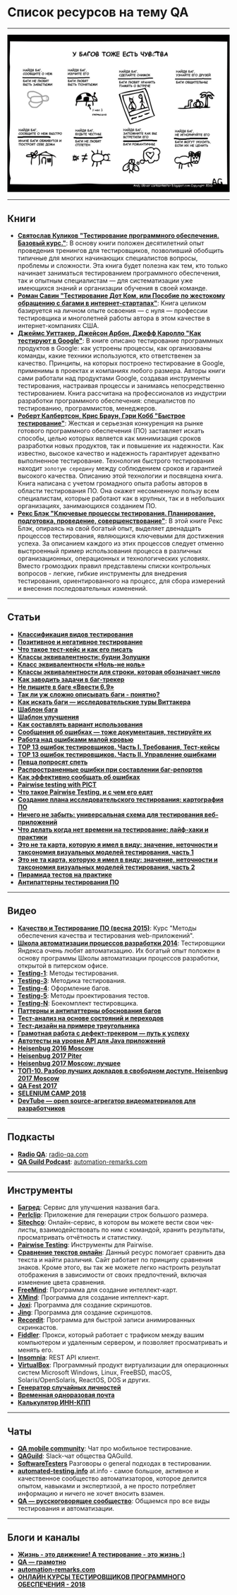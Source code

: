 # Список ресурсов на тему QA

---------------------------------------------------------

![У багов тоже есть чувства](/bugs.jpg)

---------------------------------------------------------

## Книги

+ **[Святослав Куликов "Тестирование программного обеспечения. Базовый курс."](http://svyatoslav.biz/software_testing_book_download/)**: В основу книги положен десятилетний опыт проведения тренингов для тестировщиков, позволивший обобщить типичные для многих начинающих специалистов вопросы, проблемы и сложности. Эта книга будет полезна как тем, кто только начинает заниматься тестированием программного обеспечения, так и опытным специалистам — для систематизации уже имеющихся знаний и организации обучения в своей команде.
+ **[Роман Савин "Тестирование Дот Ком, или Пособие по жестокому обращению с багами в интернет-стартапах"](https://www.ozon.ru/context/detail/id/3128208/)**: Книга целиком базируется на личном опыте освоения — с нуля — профессии тестировщика и многолетней работы автора в этом качестве в интернет-компаниях США.
+ **[Джеймс Уиттакер, Джейсон Арбон, Джефф Каролло "Как тестируют в Google"](https://mybook.ru/author/dzhejms-uittaker/kak-testiruyut-v-google/)**: В книге описано тестирование программных продуктов в Google: как устроены процессы, как организованы команды, какие техники используются, кто ответственен за качество. Принципы, на которых построено тестирование в Google, применимы в проектах и компаниях любого размера. Авторы книги сами работали над продуктами Google, создавая инструменты тестирования, настраивая процессы и занимаясь непосредственно тестированием. Книга рассчитана на профессионалов из индустрии разработки программного обеспечения: специалистов по тестированию, программистов, менеджеров.
+ **[Роберт Калбертсон, Крис Браун, Гэри Кобб "Быстрое тестирование"](https://www.ozon.ru/context/detail/id/1219909/)**: Жесткая и серьезная конкуренция на рынке готового программного обеспечения (ПО) заставляет искать способы, целью которых является как минимизация сроков разработки новых продуктов, так и повышение их надежности. Как известно, высокое качество и надежность гарантирует адекватно выполненное тестирование. Технология быстрого тестирования находит `золотую середину` между соблюдением сроков и гарантией высокого качества. Описанию этой технологии и посвящена книга. Книга написана с учетом громадного опыта работы авторов в области тестирования ПО. Она окажет несомненную пользу всем специалистам, которые работают как в крупных, так и в небольших организациях, занимающихся созданием ПО.
+ **[Рекс Блэк "Ключевые процессы тестирования. Планирование, подготовка, проведение, совершенствование"](https://www.ozon.ru/context/detail/id/2816263/)**: В этой книге Рекс Блэк, опираясь на свой богатый опыт, выделяет двенадцать процессов тестирования, являющихся ключевыми для достижения успеха. За описанием каждого из этих процессов следует отменно выстроенный пример использования процесса в различных организационных, операционных и технологических условиях. Вместо громоздких правил представлены списки контрольных вопросов - легкие, гибкие инструменты для внедрения тестирования, ориентированного на процесс, для сбора измерений и внесения последовательных изменений.

---------------------------------------------------------

## Статьи

+ **[Классификация видов тестирования](https://habrahabr.ru/company/npo-comp/blog/223833/)**
+ **[Позитивное и негативное тестирование](http://okiseleva.blogspot.ru/2014/02/blog-post_10.html)**
+ **[Что такое тест-кейс и как его писать](http://okiseleva.blogspot.ru/2014/08/blog-post.html)**
+ **[Классы эквивалентности: будни Золушки](http://okiseleva.blogspot.ru/2015/07/blog-post_87.html)**
+ **[Класс эквивалентности «Ноль-не ноль»](http://okiseleva.blogspot.ru/2016/12/blog-post_15.html)**
+ **[Классы эквивалентности для строки, которая обозначает число](http://software-testing.ru/library/testing/functional-testing/1238-number-string-subdomains)**
+ **[Как заводить задачи в баг-трекер](http://okiseleva.blogspot.ru/2015/02/blog-post_19.html)**
+ **[Не пишите в баге «Ввести 6,9»](http://okiseleva.blogspot.ru/2016/06/69.html)**
+ **[Так ли уж сложно описывать баги - понятно?](http://okiseleva.blogspot.ru/2012/12/blog-post_14.html)**
+ **[Как искать баги — исследовательские туры Виттакера](http://okiseleva.blogspot.ru/2015/01/blog-post_64.html)**
+ **[Шаблон бага](http://okiseleva.blogspot.ru/2015/05/blog-post_25.html)**
+ **[Шаблон улучшения](http://okiseleva.blogspot.ru/2015/10/blog-post_16.html)**
+ **[Как составлять вариант использования](http://okiseleva.blogspot.ru/2015/11/blog-post_86.html)**
+ **[Сообщения об ошибках — тоже документация, тестируйте их](http://okiseleva.blogspot.ru/2015/06/blog-post_8.html)**
+ **[Работа над ошибками малой кровью](http://russian.joelonsoftware.com/Articles/PainlessBugTracking.html)**
+ **[TOP 13 ошибок тестировщиков. Часть I. Требования, Тест-кейсы](http://www.software-testing.ru/library/5-testing/66-top-13----i----)**
+ **[TOP 13 ошибок тестировщиков. Часть II. Управление ошибками](http://www.software-testing.ru/library/8-bug-tracking/65-top-13-ii-)**
+ **[Певца попросят спеть](https://testitquickly.com/2010/10/15/ratiunea-cheama-ajutoare/)**
+ **[Распространенные ошибки при составлении баг-репортов](https://habrahabr.ru/post/156069/)**
+ **[Как эффективно сообщать об ошибках](https://www.chiark.greenend.org.uk/~sgtatham/bugs-ru.html)**
+ **[Pairwise testing with PICT](http://www.freality.info/itblog/?p=199)**
+ **[Что такое Pairwise Testing, и с чем его едят](http://qcthoughtsaloud.blogspot.ru/2010/06/pairwise-testing.html)**
+ **[Создание плана исследовательского тестирования: картография ПО](http://software-testing.ru/library/testing/other-testing/2701-building-exploratory-test-plan)**
+ **[Ничего не забыть: универсальная схема для тестирования веб-приложений](https://dou.ua/lenta/articles/scheme-for-qa/)**
+ **[Что делать когда нет времени на тестирование: лайф-хаки и практики](http://www.software-testing.ru/library/around-testing/processes/2728-what-to-do-when-there-is-no-time-for-testing)**
+ **[Это не та карта, которую я имел в виду: значение, неточности и таксономия визуальных моделей тестирования, часть 1](http://www.software-testing.ru/library/testing/general-testing/2726-map)**
+ **[Это не та карта, которую я имел в виду: значение, неточности и таксономия визуальных моделей тестирования, часть 2](http://www.software-testing.ru/library/testing/general-testing/2727-map-1)**
+ **[Пирамида тестов на практике](https://habr.com/post/358950/)**
+ **[Антипаттерны тестирования ПО](https://habr.com/post/358178/)**

---------------------------------------------------------

## Видео

+ **[Качество и Тестирование ПО (весна 2015)](https://www.youtube.com/playlist?list=PLrCZzMib1e9pDKLsabJYuODdVJrHYc4Jd)**: Курс "Методы обеспечения качества и тестирования web-приложений".
+ **[Школа автоматизации процессов разработки 2014](https://www.youtube.com/playlist?list=PLJMRN_6MT0JYItlUeor7YRa0r6-lI8MMR)**: Тестировщики Яндекса очень любят автоматизацию. Их богатый опыт положен в основу программы Школы автоматизации процессов разработки, открытой в питерском офисе.
+ **[Testing-1](https://www.youtube.com/playlist?list=PLU-TUGRFxOHiD6RQ8KI6ZfjIkveiSzBAK)**: Методы тестирования.
+ **[Testing-3](https://www.youtube.com/playlist?list=PLU-TUGRFxOHhRhoHJfZ-xqnRvkKhE7gA8)**: Методика тестирования.
+ **[Testing-4](https://www.youtube.com/playlist?list=PLU-TUGRFxOHgGzXph44nkanfGFz7c6Ztm)**: Оформление багов.
+ **[Testing-5](https://www.youtube.com/playlist?list=PLU-TUGRFxOHh5XXwxXRT8gR9YcUS42cw7)**: Методы проектирования тестов.
+ **[Testing-N](https://www.youtube.com/playlist?list=PLU-TUGRFxOHhSlreTx-IfjruAaGSni5u8)**: Боекомплект тестировщика.
+ **[Паттерны и антипаттерны обоснования багов](https://www.youtube.com/watch?v=Iju5EKXNjF0&feature=youtu.be)**
+ **[Тест-анализ на основе состояний и переходов](https://www.youtube.com/watch?time_continue=1664&v=8H9HgjrwQHA)**
+ **[Тест-дизайн на примере треугольника](https://www.youtube.com/watch?v=4PgrF-n80KE)**
+ **[Грамотная работа с дефект-трекером — путь к успеху](https://www.youtube.com/watch?v=6q9Uc9oFtoc)**
+ **[Автотесты на уровне API для Java приложений](https://www.youtube.com/watch?v=PSRrxrCPPDU&feature=youtu.be)**
+ **[Heisenbug 2016 Moscow](https://www.youtube.com/playlist?list=PLsVTVVvrKX9tLKqDQ2Ab8lBgWnTc_iHRN)**
+ **[Heisenbug 2017 Piter](https://www.youtube.com/playlist?list=PLsVTVVvrKX9t7a0_KpweUSfEt7XeRDzM-)**
+ **[Heisenbug 2017 Moscow: лучшее](https://www.youtube.com/playlist?list=PLsVTVVvrKX9tkmqfzDfdzv4I5NlPZYD6P)**
+ **[TOП-10. Разбор лучших докладов в свободном доступе. Heisenbug 2017 Moscow](https://habrahabr.ru/company/jugru/blog/349144/)**
+ **[QA Fest 2017](https://www.youtube.com/playlist?list=PLuOBDBq7MW73roEVm9vHTW24pUS4jTQ1Q)**
+ **[SELENIUM CAMP 2018](https://www.youtube.com/playlist?list=PLa7q-VITePQVeaNc1fm-Ue7fa9XOaGKpt)**
+ **[DevTube — open source-агрегатор видеоматериалов для разработчиков](https://dev.tube)**

---------------------------------------------------------

## Подкасты

+ **[Radio QA](https://itunes.apple.com/podcast/radio-qa/id1021236121?mt=2)**: [radio-qa.com](http://radio-qa.com/)
+ **[QA Guild Podcast](https://soundcloud.com/user-986844915)**: [automation-remarks.com](http://automation-remarks.com/podcast/)

---------------------------------------------------------

## Инструменты

+ **[Багред](http://bugred.ru/)**: Сервис для улучшения названия бага.
+ **[Perlclip](http://www.satisfice.com/tools/perlclip.zip)**: Приложение для генерации строк большого размера.
+ **[Sitechco](https://sitechco.ru/)**:  Онлайн-сервис, в котором вы можете вести свои чек-листы, взаимодействовать по ним с командой, хранить результаты, просматривать отчётность и статистику.
+ **[Pairwise Testing](http://www.pairwise.org/tools.asp)**: Инструменты для Pairwise.
+ **[Сравнение текстов онлайн](http://text.num2word.ru/)**: Данный ресурс помогает сравнить два текста и найти различия. Сайт работает по принципу сравнения знаков. Кроме этого, вы так же можете легко настроить результат отображения в зависимости от своих предпочтений, включая изменение цвета сравнения.
+ **[FreeMind](http://freemind.sourceforge.net/wiki/index.php/Download/)**: Программа для создание интеллект-карт.
+ **[XMind](http://www.xmind.net/download/)**: Программа для создание интеллект-карт.
+ **[Joxi](http://joxi.ru/download/)**: Программа для создание скриншотов.
+ **[Jing](https://www.techsmith.com/download/jing/)**: Программа для создание скриншотов.
+ **[Recordit](http://www.recordit.co/)**: Программа для быстрой записи анимированных скринкастов.
+ **[Fiddler](https://www.telerik.com/download/fiddler)**: Прокси, который работает с трафиком между вашим компьютером и удаленным сервером, и позволяет просматривать и менять его.
+ **[Insomnia](https://insomnia.rest/download/)**: REST API клиент.
+ **[VirtualBox](https://www.virtualbox.org/wiki/Downloads)**: Программный продукт виртуализации для операционных систем Microsoft Windows, Linux, FreeBSD, macOS, Solaris/OpenSolaris, ReactOS, DOS и других.
+ **[Генератор случайных личностей](https://randus.org/)**
+ **[Временная одноразовая почта](https://temp-mail.ru/)**
+ **[Калькулятор ИНН-КПП](https://mobobe.com/wp-uploads/inn_ogrn/inn_ogrn.htm)**

---------------------------------------------------------

## Чаты

+ **[QA mobile community](https://t.me/joinchat/BExoyUPkeR6xh0873Vb56Q)**: Чат про мобильное тестирование.
+ **[QAGuild](https://qaguild-slack.herokuapp.com/)**: Slack-чат общества QAGuild.
+ **[SoftwareTesters](https://software-testers.herokuapp.com/)** Разговоры о general подходах в тестировании.
+ **[automated-testing.info](https://t.me/atinfo)** at.info - самое большое, активное и качественное сообщество автоматизаторов, которое делится опытом, навыками и экспертизой, а не просто потребляет информацию и ничего не хочет вносить взамен.
+ **[QA — русскоговорящее сообщество](https://t.me/qa_ru)**: Общаемся про все виды тестирования и автоматизации.

---------------------------------------------------------

## Блоги и каналы

+ **[Жизнь - это движение! А тестирование - это жизнь :)](http://okiseleva.blogspot.ru/)**
+ **[QA — грамотно](https://testitquickly.com/)**
+ **[automation-remarks.com](https://t.me/automation_remarks)**
+ **[ОНЛАЙН КУРСЫ ТЕСТИРОВЩИКОВ ПРОГРАММНОГО ОБЕСПЕЧЕНИЯ - 2018](https://www.portnov.com/2018)**